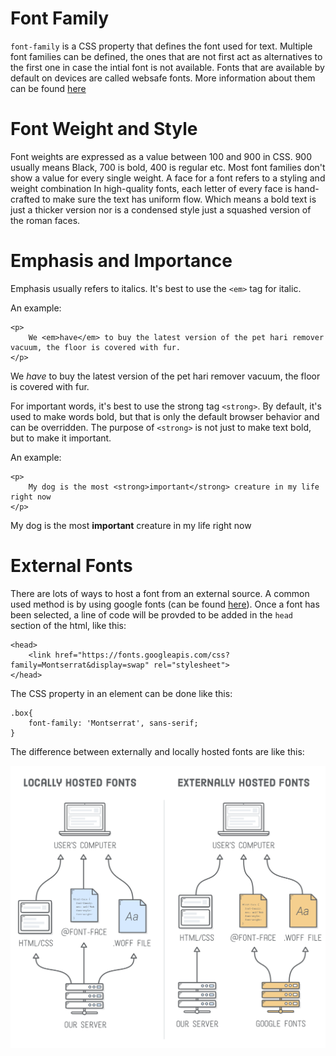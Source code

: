 # Font Family

`font-family` is a CSS property that defines the font used for text. Multiple font families can be defined, the ones that are not first act as alternatives to the first one in case the intial font is not available. Fonts that are available by default on devices are called websafe fonts. More information about them can be found [here]("https://web.mit.edu/jmorzins/www/fonts.html")

# Font Weight and Style

Font weights are expressed as a value between 100 and 900 in CSS. 900 usually means Black, 700 is bold, 400 is regular etc. Most font families don't show a value for every single weight. A face for a font refers to a styling and weight combination In high-quality fonts, each letter of every face is hand-crafted to make sure the text has uniform flow. Which means a bold text is just a thicker version nor is a condensed style just a squashed version of the roman faces.

# Emphasis and Importance

Emphasis usually refers to italics. It's best to use the `<em>` tag for italic.

An example:

```
<p>
    We <em>have</em> to buy the latest version of the pet hari remover vacuum, the floor is covered with fur.
</p>
```

<p>
    We <em>have</em> to buy the latest version of the pet hari remover vacuum, the floor is covered with fur.
</p>


For important words, it's best to use the strong tag `<strong>`. By default, it's used to make words bold, but that is only the default browser behavior and can be overridden. The purpose of `<strong>` is not just to make text bold, but to make it important.

An example:

```
<p>
    My dog is the most <strong>important</strong> creature in my life right now
</p>
```
<p>
    My dog is the most <strong>important</strong> creature in my life right now
</p>

# External Fonts

There are lots of ways to host a font from an external source. A common used method is by using google fonts (can be found [here]("https://fonts.google.com/")). Once a font has been selected, a line of code will be provded to be added in the `head` section of the html, like this:

```
<head>
    <link href="https://fonts.googleapis.com/css?family=Montserrat&display=swap" rel="stylesheet">
</head>
```

The CSS property in an element can be done like this:

```
.box{
    font-family: 'Montserrat', sans-serif;
}
```

The difference between externally and locally hosted fonts are like this:

![](./css-fonts.png)